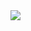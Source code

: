 <div align="left"> 
  <a href="https://github.com/Smartappli/tfe/actions/workflows/nightlies.yml"><img src="https://github.com/Smartappli/tfe/actions/workflows/nightlies.yml/badge.svg?branch=master" /></a> 
<br /><br /></div>
